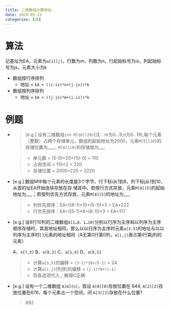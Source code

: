 ```yaml
---
title: 二维数组计算地址
date: 2024-05-13
categories: [总]
---
```


# 算法
记基址为EA，元素为`a[i][j]`，行数为m，列数为n，行起始标号为is，列起始标号为js，元素大小为k
- 数组按行序排列
    - 地址 = `EA + ((i-is)*n+(j-js))*k`
- 数组按列序排列
    - 地址 = `EA + ((j-js)*m+(i-is))*k`

<!-- more -->

# 例题

- > [e.g.] 设有二维数组`int M[10][20]`(注：m为0...9,n为0...19),每个元素（整数）占两个存储单元，数组的起始地址为2000，元素`M[5][10]`的存储位置为___，`M[8][19]`的存储值为___

    > - 单元数 = (5-0)*20+(10-0) = 110
    > - 占用空间 = 110*2 = 220
    > - 存储位置 = 2000+220 = 2220

- [e.g.] 数组M中每个元素的长度是3个字节，行下标i从1到8，列下标j从1到10，从首的址EA开始连续存放在存
储其中。若按行方式存放，元素`M[8][5]`的起始地址为___；若按列优先方式存放，元素`M[8][5]`的地址为___

    > - 列优先排序：EA+((8-1)*10+(5-1))*3 = EA+222
    > - 行优先排序：EA+((5-1)*8+(8-1))*3 = EA+117

- [e.g.] 设8行10列的二维数组`A[1…8，1…10]`分别以行序为主序和以列序为主序顺序存储时，其首地址相同，那么以以行序为主序时元素`a[3,5]`的地址与以以列序为主序时( )元素的地址相同（A无第0行第0列，`a[i,j]`表示第i行第j列的元素）

    A、`a[7,3]` B、`a[8,3]` C、`a[1,4]` D、`a[6,5]`

    > - 计算`a[3,5]`的偏移 = `(3-1)*10+(5-1)` = 24
    > - 计算`a[i,j]`(列序)的偏移 = `(j-1)*8+(i-1)`
    > - 将各选项代入，解得C正确

- [e.g.] 设有一个二维数组 `A[m][n]`，假设 `A[0][0]`存放位置在 644, `A[2][2]`存放位置在676，每个元素占一个空间，问 `A[3][3]`存放在什么位置?
    > 692



